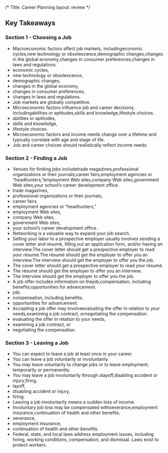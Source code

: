 /*
Title: Career Planning
layout: review
*/

## Key Takeaways

### Section 1 - Choosing a Job

- Macroeconomic factors affect job markets, includingeconomic cycles,new technology or obsolescence,demographic changes,changes in the global economy,changes in consumer preferences,changes in laws and regulations.
- economic cycles,
- new technology or obsolescence,
- demographic changes,
- changes in the global economy,
- changes in consumer preferences,
- changes in laws and regulations.
- Job markets are globally competitive.
- Microeconomic factors influence job and career decisions, includingabilities or aptitudes,skills and knowledge,lifestyle choices.
- abilities or aptitudes,
- skills and knowledge,
- lifestyle choices.
- Microeconomic factors and income needs change over a lifetime and typically correlate with age and stage of life.
- Job and career choices should realistically reflect income needs.



### Section 2 - Finding a Job

- Venues for finding jobs includetrade magazines,professional organizations or their journals,career fairs,employment agencies or “headhunters,”employment Web sites,company Web sites,government Web sites,your school’s career development office.
- trade magazines,
- professional organizations or their journals,
- career fairs,
- employment agencies or “headhunters,”
- employment Web sites,
- company Web sites,
- government Web sites,
- your school’s career development office.
- Networking is a valuable way to expand your job search.
- Selling your labor to a prospective employer usually involves sending a cover letter and résumé, filling out an application form, and/or having an interview.The cover letter should get a prospective employer to read your résumé.The résumé should get the employer to offer you an interview.The interview should get the employer to offer you the job.
- The cover letter should get a prospective employer to read your résumé.
- The résumé should get the employer to offer you an interview.
- The interview should get the employer to offer you the job.
- A job offer includes information on thejob;compensation, including benefits;opportunities for advancement.
- job;
- compensation, including benefits;
- opportunities for advancement.
- Accepting a job offer may involveevaluating the offer in relation to your needs,examining a job contract, ornegotiating the compensation.
- evaluating the offer in relation to your needs,
- examining a job contract, or
- negotiating the compensation.



### Section 3 - Leaving a Job

- You can expect to leave a job at least once in your career.
- You can leave a job voluntarily or involuntarily.
- You may leave voluntarily to change jobs or to leave employment, temporarily or permanently.
- You may leave a job involuntarily through alayoff,disabling accident or injury,firing.
- layoff,
- disabling accident or injury,
- firing.
- Leaving a job involuntarily means a sudden loss of income.
- Involuntary job loss may be compensated withseverance,employment insurance,continuation of health and other benefits.
- severance,
- employment insurance,
- continuation of health and other benefits.
- Federal, state, and local laws address employment issues, including hiring, working conditions, compensation, and dismissal. Laws exist to protect workers.



